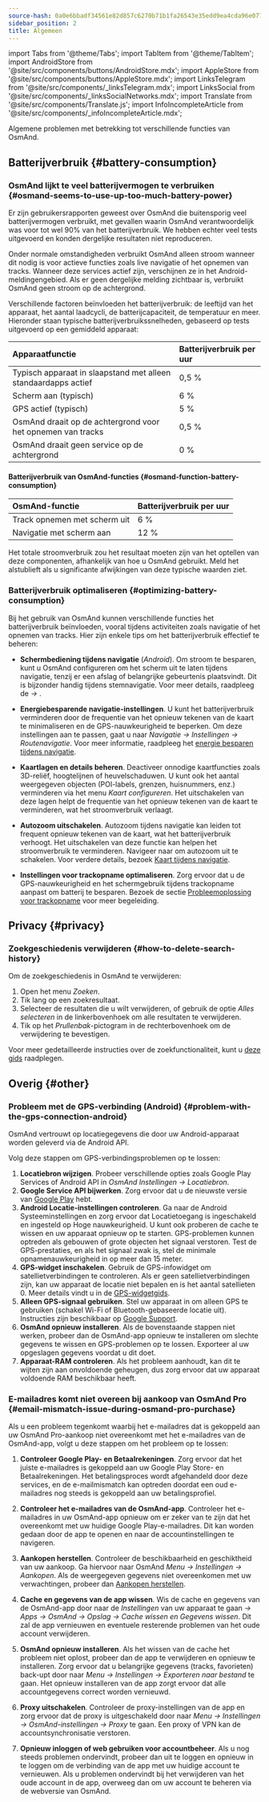 ```yaml
---
source-hash: 0a0e6bbadf34561e82d857c6270b71b1fa26543e35edd9ea4cda96e07711812f
sidebar_position: 2
title: Algemeen
---
```

import Tabs from '@theme/Tabs';
import TabItem from '@theme/TabItem';
import AndroidStore from '@site/src/components/buttons/AndroidStore.mdx';
import AppleStore from '@site/src/components/buttons/AppleStore.mdx';
import LinksTelegram from '@site/src/components/_linksTelegram.mdx';
import LinksSocial from '@site/src/components/_linksSocialNetworks.mdx';
import Translate from '@site/src/components/Translate.js';
import InfoIncompleteArticle from '@site/src/components/_infoIncompleteArticle.mdx';


Algemene problemen met betrekking tot verschillende functies van OsmAnd.

## Batterijverbruik {#battery-consumption}

### OsmAnd lijkt te veel batterijvermogen te verbruiken {#osmand-seems-to-use-up-too-much-battery-power}

Er zijn gebruikersrapporten geweest over OsmAnd die buitensporig veel batterijvermogen verbruikt, met gevallen waarin OsmAnd verantwoordelijk was voor tot wel 90% van het batterijverbruik. We hebben echter veel tests uitgevoerd en konden dergelijke resultaten niet reproduceren.

Onder normale omstandigheden verbruikt OsmAnd alleen stroom wanneer dit nodig is voor actieve functies zoals live navigatie of het opnemen van tracks. Wanneer deze services actief zijn, verschijnen ze in het Android-meldingengebied. Als er geen dergelijke melding zichtbaar is, verbruikt OsmAnd geen stroom op de achtergrond.

Verschillende factoren beïnvloeden het batterijverbruik: de leeftijd van het apparaat, het aantal laadcycli, de batterijcapaciteit, de temperatuur en meer. Hieronder staan typische batterijverbruikssnelheden, gebaseerd op tests uitgevoerd op een gemiddeld apparaat:

| Apparaatfunctie | Batterijverbruik per uur |
| :--- | :--- |
| Typisch apparaat in slaapstand met alleen standaardapps actief | 0,5 % |
| Scherm aan (typisch) | 6 % |
| GPS actief (typisch) | 5 % |
| OsmAnd draait op de achtergrond voor het opnemen van tracks | 0,5 % |
| OsmAnd draait geen service op de achtergrond | 0 % |

#### Batterijverbruik van OsmAnd-functies {#osmand-function-battery-consumption}

| OsmAnd-functie | Batterijverbruik per uur |
| :--- | :--- |
| Track opnemen met scherm uit | 6 % |
| Navigatie met scherm aan | 12 % |

Het totale stroomverbruik zou het resultaat moeten zijn van het optellen van deze componenten, afhankelijk van hoe u OsmAnd gebruikt. Meld het alstublieft als u significante afwijkingen van deze typische waarden ziet.

### Batterijverbruik optimaliseren {#optimizing-battery-consumption}

Bij het gebruik van OsmAnd kunnen verschillende functies het batterijverbruik beïnvloeden, vooral tijdens activiteiten zoals navigatie of het opnemen van tracks. Hier zijn enkele tips om het batterijverbruik effectief te beheren:

- **Schermbediening tijdens navigatie** (*Android*). Om stroom te besparen, kunt u OsmAnd configureren om het scherm uit te laten tijdens navigatie, tenzij er een afslag of belangrijke gebeurtenis plaatsvindt. Dit is bijzonder handig tijdens stemnavigatie. Voor meer details, raadpleeg de *<Translate android="true" ids="shared_string_menu,configure_profile,general_settings_2"/> → [<Translate android="true" ids="screen_control"/>](../navigation/guidance/voice-navigation.md#screen-control)*.

- **Energiebesparende navigatie-instellingen**. U kunt het batterijverbruik verminderen door de frequentie van het opnieuw tekenen van de kaart te minimaliseren en de GPS-nauwkeurigheid te beperken. Om deze instellingen aan te passen, gaat u naar *Navigatie → Instellingen → Routenavigatie*. Voor meer informatie, raadpleeg het [energie besparen tijdens navigatie](../navigation/setup/route-navigation.md#saving-power-during-navigation).

- **Kaartlagen en details beheren**. Deactiveer onnodige kaartfuncties zoals 3D-reliëf, hoogtelijnen of heuvelschaduwen. U kunt ook het aantal weergegeven objecten (POI-labels, grenzen, huisnummers, enz.) verminderen via het menu *Kaart configureren*. Het uitschakelen van deze lagen helpt de frequentie van het opnieuw tekenen van de kaart te verminderen, wat het stroomverbruik verlaagt.

- **Autozoom uitschakelen**. Autozoom tijdens navigatie kan leiden tot frequent opnieuw tekenen van de kaart, wat het batterijverbruik verhoogt. Het uitschakelen van deze functie kan helpen het stroomverbruik te verminderen. Navigeer naar *<Translate android="true" ids="shared_string_menu,shared_string_settings,application_profiles,routing_settings_2,map_during_navigation"/>* om autozoom uit te schakelen. Voor verdere details, bezoek [Kaart tijdens navigatie](../navigation/guidance/map-during-navigation).

- **Instellingen voor trackopname optimaliseren**. Zorg ervoor dat u de GPS-nauwkeurigheid en het schermgebruik tijdens trackopname aanpast om batterij te besparen. Bezoek de sectie [Probleemoplossing voor trackopname](../troubleshooting/track-recording-issues.md) voor meer begeleiding.

## Privacy {#privacy}

<!--
Privacy gerelateerde problemen (geschiedenis verwijderen / internetgebruik controleren / machtigingen).
-->

### Zoekgeschiedenis verwijderen {#how-to-delete-search-history}

Om de zoekgeschiedenis in OsmAnd te verwijderen:

1. Open het menu *Zoeken*.
2. Tik lang op een zoekresultaat.
3. Selecteer de resultaten die u wilt verwijderen, of gebruik de optie *Alles selecteren* in de linkerbovenhoek om alle resultaten te verwijderen.
4. Tik op het *Prullenbak*-pictogram in de rechterbovenhoek om de verwijdering te bevestigen.

Voor meer gedetailleerde instructies over de zoekfunctionaliteit, kunt u [deze gids](../search/search-history.md) raadplegen.

## Overig {#other}

### Probleem met de GPS-verbinding (Android) {#problem-with-the-gps-connection-android}

OsmAnd vertrouwt op locatiegegevens die door uw Android-apparaat worden geleverd via de Android API.

Volg deze stappen om GPS-verbindingsproblemen op te lossen:

1. **Locatiebron wijzigen**. Probeer verschillende opties zoals Google Play Services of Android API in *OsmAnd Instellingen → Locatiebron*.
2. **Google Service API bijwerken**. Zorg ervoor dat u de nieuwste versie van [Google Play](https://play.google.com/store/apps/details?id=com.google.android.gms&hl=en&gl=US) hebt.
3. **Android Locatie-instellingen controleren**. Ga naar de Android Systeeminstellingen en zorg ervoor dat Locatietoegang is ingeschakeld en ingesteld op Hoge nauwkeurigheid. U kunt ook proberen de cache te wissen en uw apparaat opnieuw op te starten. GPS-problemen kunnen optreden als gebouwen of grote objecten het signaal verstoren. Test de GPS-prestaties, en als het signaal zwak is, stel de minimale opnamenauwkeurigheid in op meer dan 15 meter.
4. **GPS-widget inschakelen**. Gebruik de GPS-infowidget om satellietverbindingen te controleren. Als er geen satellietverbindingen zijn, kan uw apparaat de locatie niet bepalen en is het aantal satellieten 0. Meer details vindt u in de [GPS-widgetgids](../widgets/info-widgets.md#gps-info-android).
5. **Alleen GPS-signaal gebruiken**. Stel uw apparaat in om alleen GPS te gebruiken (schakel Wi-Fi of Bluetooth-gebaseerde locatie uit). Instructies zijn beschikbaar op [Google Support](https://support.google.com/android/answer/3467281?hl=en).
6. **OsmAnd opnieuw installeren**. Als de bovenstaande stappen niet werken, probeer dan de OsmAnd-app opnieuw te installeren om slechte gegevens te wissen en GPS-problemen op te lossen. Exporteer al uw opgeslagen gegevens voordat u dit doet.
7. **Apparaat-RAM controleren**. Als het probleem aanhoudt, kan dit te wijten zijn aan onvoldoende geheugen, dus zorg ervoor dat uw apparaat voldoende RAM beschikbaar heeft.

### E-mailadres komt niet overeen bij aankoop van OsmAnd Pro {#email-mismatch-issue-during-osmand-pro-purchase}

<!-- ???
of deze titel:
### Problemen met het synchroniseren van betaalrekening en app-e-mail in OsmAnd oplossen {#resolving-payment-account-and-app-email-sync-issues-in-osmand}
-->

Als u een probleem tegenkomt waarbij het e-mailadres dat is gekoppeld aan uw OsmAnd Pro-aankoop niet overeenkomt met het e-mailadres van de OsmAnd-app, volgt u deze stappen om het probleem op te lossen:

1. **Controleer Google Play- en Betaalrekeningen**. Zorg ervoor dat het juiste e-mailadres is gekoppeld aan uw Google Play Store- en Betaalrekeningen. Het betalingsproces wordt afgehandeld door deze services, en de e-mailmismatch kan optreden doordat een oud e-mailadres nog steeds is gekoppeld aan uw betalingsprofiel.

2. **Controleer het e-mailadres van de OsmAnd-app**. Controleer het e-mailadres in uw OsmAnd-app opnieuw om er zeker van te zijn dat het overeenkomt met uw huidige Google Play-e-mailadres. Dit kan worden gedaan door de app te openen en naar de accountinstellingen te navigeren.

3. **Aankopen herstellen**. Controleer de beschikbaarheid en geschiktheid van uw aankoop. Ga hiervoor naar OsmAnd *Menu → Instellingen → Aankopen*. Als de weergegeven gegevens niet overeenkomen met uw verwachtingen, probeer dan [Aankopen herstellen](./purchases_payments.md#how-to-restore-purchases).

4. **Cache en gegevens van de app wissen**. Wis de cache en gegevens van de OsmAnd-app door naar de *Instellingen* van uw apparaat te gaan *→ Apps → OsmAnd → Opslag → Cache wissen en Gegevens wissen*. Dit zal de app vernieuwen en eventuele resterende problemen van het oude account verwijderen.

5. **OsmAnd opnieuw installeren**. Als het wissen van de cache het probleem niet oplost, probeer dan de app te verwijderen en opnieuw te installeren. Zorg ervoor dat u belangrijke gegevens (tracks, favorieten) back-upt door naar *Menu → Instellingen → Exporteren naar bestand* te gaan. Het opnieuw installeren van de app zorgt ervoor dat alle accountgegevens correct worden vernieuwd.

6. **Proxy uitschakelen**. Controleer de proxy-instellingen van de app en zorg ervoor dat de proxy is uitgeschakeld door naar *Menu → Instellingen → OsmAnd-instellingen → Proxy* te gaan. Een proxy of VPN kan de accountsynchronisatie verstoren.

7. **Opnieuw inloggen of web gebruiken voor accountbeheer**. Als u nog steeds problemen ondervindt, probeer dan uit te loggen en opnieuw in te loggen om de verbinding van de app met uw huidige account te vernieuwen. Als u problemen ondervindt bij het verwijderen van het oude account in de app, overweeg dan om uw account te beheren via de webversie van OsmAnd.